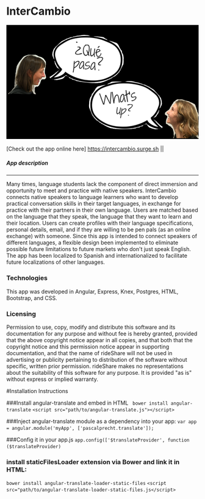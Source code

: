 # InterCambio

![App ScreenShot](img/jumbotron_img3.png)

[Check out the app online here] https://intercambio.surge.sh ||

<!-- [Watch A Video About The App](https://www.youtube.com/watch?v=b_8yTG0VTQc&feature=youtu.be) -->

##### App description
------
Many times, language students lack the component of direct immersion and opportunity to meet and practice with native speakers. InterCambio connects native speakers to language learners who want to develop practical conversation skills in their target languages, in exchange for practice with their partners in their own language. Users are matched based on the language that they speak, the language that they want to learn and their location. Users can create profiles with their language specifications, personal details, email, and if they are willing to be pen pals (as an online exchange) with someone. Since this app is intended to connect speakers of different languages, a flexible design been implemented to eliminate possible future limitations to future markets who don't just speak English. The app has been localized to Spanish and internationalized to facilitate future localizations of other languages.

### Technologies
This app was developed in Angular, Express, Knex, Postgres, HTML, Bootstrap, and CSS.

### Licensing
Permission to use, copy, modify and distribute this software and its documentation for any purpose and without fee is hereby granted, provided that the above copyright notice appear in all copies, and that both that the copyright notice and this permission notice appear in supporting documentation, and that the name of rideShare will not be used in advertising or publicity pertaining to distribution of the software without specific, written prior permission. rideShare makes no representations about the suitability of this software for any purpose. It is provided "as is" without express or implied warranty.

#Installation Instructions

###Install angular-translate and embed in HTML
` bower install angular-translate`
`<script src="path/to/angular-translate.js"></script>`

###Inject angular-translate module as a dependency into your app:
`var app = angular.module('myApp', ['pascalprecht.translate']);`

###Config it in your app.js
`app.config(['$translateProvider', function ($translateProvider)`

### install staticFilesLoader extension via Bower and link it in HTML:
`bower install angular-translate-loader-static-files`
`<script src="path/to/angular-translate-loader-static-files.js</script>`
